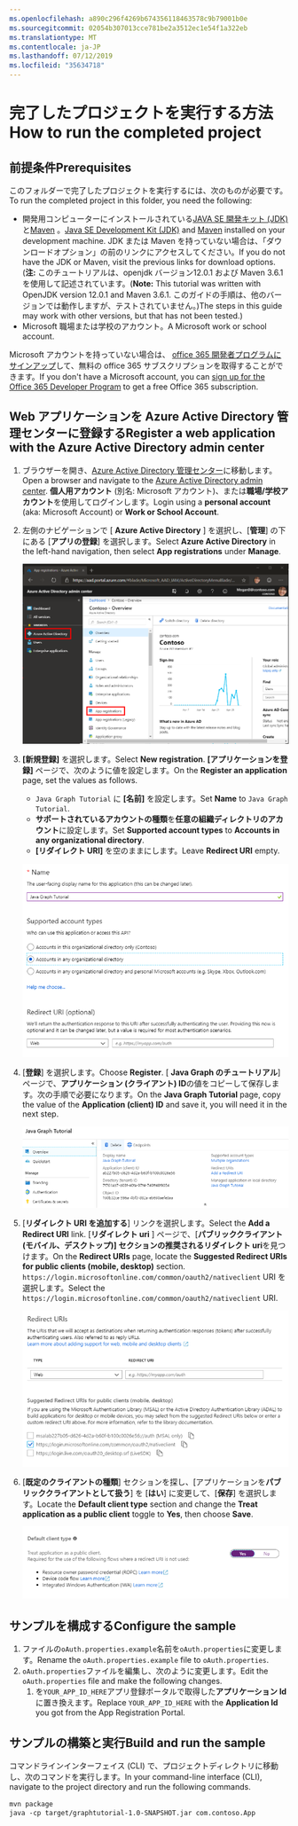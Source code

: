 ```yaml
---
ms.openlocfilehash: a890c296f4269b674356118463578c9b79001b0e
ms.sourcegitcommit: 02054b307013cce781be2a3512ec1e54f1a322eb
ms.translationtype: MT
ms.contentlocale: ja-JP
ms.lasthandoff: 07/12/2019
ms.locfileid: "35634718"
---
```

# <a name="how-to-run-the-completed-project"></a><span data-ttu-id="bcec7-101">完了したプロジェクトを実行する方法</span><span class="sxs-lookup"><span data-stu-id="bcec7-101">How to run the completed project</span></span>

## <a name="prerequisites"></a><span data-ttu-id="bcec7-102">前提条件</span><span class="sxs-lookup"><span data-stu-id="bcec7-102">Prerequisites</span></span>

<span data-ttu-id="bcec7-103">このフォルダーで完了したプロジェクトを実行するには、次のものが必要です。</span><span class="sxs-lookup"><span data-stu-id="bcec7-103">To run the completed project in this folder, you need the following:</span></span>

- <span data-ttu-id="bcec7-104">開発用コンピューターにインストールされている[JAVA SE 開発キット (JDK)](https://java.com/en/download/faq/develop.xml)と[Maven](https://maven.apache.org/) 。</span><span class="sxs-lookup"><span data-stu-id="bcec7-104">[Java SE Development Kit (JDK)](https://java.com/en/download/faq/develop.xml) and [Maven](https://maven.apache.org/) installed on your development machine.</span></span> <span data-ttu-id="bcec7-105">JDK または Maven を持っていない場合は、「ダウンロードオプション」の前のリンクにアクセスしてください。</span><span class="sxs-lookup"><span data-stu-id="bcec7-105">If you do not have the JDK or Maven, visit the previous links for download options.</span></span> <span data-ttu-id="bcec7-106">(**注:** このチュートリアルは、openjdk バージョン12.0.1 および Maven 3.6.1 を使用して記述されています。</span><span class="sxs-lookup"><span data-stu-id="bcec7-106">(**Note:** This tutorial was written with OpenJDK version 12.0.1 and Maven 3.6.1.</span></span> <span data-ttu-id="bcec7-107">このガイドの手順は、他のバージョンでは動作しますが、テストされていません。)</span><span class="sxs-lookup"><span data-stu-id="bcec7-107">The steps in this guide may work with other versions, but that has not been tested.)</span></span>
- <span data-ttu-id="bcec7-108">Microsoft 職場または学校のアカウント。</span><span class="sxs-lookup"><span data-stu-id="bcec7-108">A Microsoft work or school account.</span></span>

<span data-ttu-id="bcec7-109">Microsoft アカウントを持っていない場合は、 [office 365 開発者プログラムにサインアップ](https://developer.microsoft.com/office/dev-program)して、無料の office 365 サブスクリプションを取得することができます。</span><span class="sxs-lookup"><span data-stu-id="bcec7-109">If you don't have a Microsoft account, you can [sign up for the Office 365 Developer Program](https://developer.microsoft.com/office/dev-program) to get a free Office 365 subscription.</span></span>

## <a name="register-a-web-application-with-the-azure-active-directory-admin-center"></a><span data-ttu-id="bcec7-110">Web アプリケーションを Azure Active Directory 管理センターに登録する</span><span class="sxs-lookup"><span data-stu-id="bcec7-110">Register a web application with the Azure Active Directory admin center</span></span>

1. <span data-ttu-id="bcec7-111">ブラウザーを開き、[Azure Active Directory 管理センター](https://aad.portal.azure.com)に移動します。</span><span class="sxs-lookup"><span data-stu-id="bcec7-111">Open a browser and navigate to the [Azure Active Directory admin center](https://aad.portal.azure.com).</span></span> <span data-ttu-id="bcec7-112">**個人用アカウント** (別名: Microsoft アカウント)、または**職場/学校アカウント**を使用してログインします。</span><span class="sxs-lookup"><span data-stu-id="bcec7-112">Login using a **personal account** (aka: Microsoft Account) or **Work or School Account**.</span></span>

1. <span data-ttu-id="bcec7-113">左側のナビゲーションで [ **Azure Active Directory** ] を選択し、[**管理**] の下にある [**アプリの登録**] を選択します。</span><span class="sxs-lookup"><span data-stu-id="bcec7-113">Select **Azure Active Directory** in the left-hand navigation, then select **App registrations** under **Manage**.</span></span>

    ![<span data-ttu-id="bcec7-114">アプリの登録のスクリーンショット</span><span class="sxs-lookup"><span data-stu-id="bcec7-114">A screenshot of the App registrations</span></span> ](/tutorial/images/aad-portal-app-registrations.png)

1. <span data-ttu-id="bcec7-115">**[新規登録]** を選択します。</span><span class="sxs-lookup"><span data-stu-id="bcec7-115">Select **New registration**.</span></span> <span data-ttu-id="bcec7-116">**[アプリケーションを登録]** ページで、次のように値を設定します。</span><span class="sxs-lookup"><span data-stu-id="bcec7-116">On the **Register an application** page, set the values as follows.</span></span>

    - <span data-ttu-id="bcec7-117">`Java Graph Tutorial` に **[名前]** を設定します。</span><span class="sxs-lookup"><span data-stu-id="bcec7-117">Set **Name** to `Java Graph Tutorial`.</span></span>
    - <span data-ttu-id="bcec7-118">**サポートされているアカウントの種類**を**任意の組織ディレクトリのアカウント**に設定します。</span><span class="sxs-lookup"><span data-stu-id="bcec7-118">Set **Supported account types** to **Accounts in any organizational directory**.</span></span>
    - <span data-ttu-id="bcec7-119">**[リダイレクト URI]** を空のままにします。</span><span class="sxs-lookup"><span data-stu-id="bcec7-119">Leave **Redirect URI** empty.</span></span>

    ![[アプリケーションの登録] ページのスクリーンショット](/tutorial/images/aad-register-an-app.png)

1. <span data-ttu-id="bcec7-121">[**登録**] を選択します。</span><span class="sxs-lookup"><span data-stu-id="bcec7-121">Choose **Register**.</span></span> <span data-ttu-id="bcec7-122">[ **Java Graph のチュートリアル**] ページで、**アプリケーション (クライアント) ID**の値をコピーして保存します。次の手順で必要になります。</span><span class="sxs-lookup"><span data-stu-id="bcec7-122">On the **Java Graph Tutorial** page, copy the value of the **Application (client) ID** and save it, you will need it in the next step.</span></span>

    ![新しいアプリの登録のアプリケーション ID のスクリーンショット](/tutorial/images/aad-application-id.png)

1. <span data-ttu-id="bcec7-124">[**リダイレクト URI を追加する**] リンクを選択します。</span><span class="sxs-lookup"><span data-stu-id="bcec7-124">Select the **Add a Redirect URI** link.</span></span> <span data-ttu-id="bcec7-125">[**リダイレクト uri** ] ページで、[**パブリッククライアント (モバイル、デスクトップ)] セクションの推奨されるリダイレクト uri**を見つけます。</span><span class="sxs-lookup"><span data-stu-id="bcec7-125">On the **Redirect URIs** page, locate the **Suggested Redirect URIs for public clients (mobile, desktop)** section.</span></span> <span data-ttu-id="bcec7-126">`https://login.microsoftonline.com/common/oauth2/nativeclient` URI を選択します。</span><span class="sxs-lookup"><span data-stu-id="bcec7-126">Select the `https://login.microsoftonline.com/common/oauth2/nativeclient` URI.</span></span>

    ![リダイレクト Uri ページのスクリーンショット](/tutorial/images/aad-redirect-uris.png)

1. <span data-ttu-id="bcec7-128">[**既定のクライアントの種類**] セクションを探し、[アプリケーションを**パブリッククライアントとして扱う**] を [**はい**] に変更して、[**保存**] を選択します。</span><span class="sxs-lookup"><span data-stu-id="bcec7-128">Locate the **Default client type** section and change the **Treat application as a public client** toggle to **Yes**, then choose **Save**.</span></span>

    ![[既定のクライアントの種類] セクションのスクリーンショット](/tutorial/images/aad-default-client-type.png)

## <a name="configure-the-sample"></a><span data-ttu-id="bcec7-130">サンプルを構成する</span><span class="sxs-lookup"><span data-stu-id="bcec7-130">Configure the sample</span></span>

1. <span data-ttu-id="bcec7-131">ファイルの`oAuth.properties.example`名前を`oAuth.properties`に変更します。</span><span class="sxs-lookup"><span data-stu-id="bcec7-131">Rename the `oAuth.properties.example` file to `oAuth.properties`.</span></span>
1. <span data-ttu-id="bcec7-132">`oAuth.properties`ファイルを編集し、次のように変更します。</span><span class="sxs-lookup"><span data-stu-id="bcec7-132">Edit the `oAuth.properties` file and make the following changes.</span></span>
    1. <span data-ttu-id="bcec7-133">を`YOUR_APP_ID_HERE`アプリ登録ポータルで取得した**アプリケーション Id**に置き換えます。</span><span class="sxs-lookup"><span data-stu-id="bcec7-133">Replace `YOUR_APP_ID_HERE` with the **Application Id** you got from the App Registration Portal.</span></span>

## <a name="build-and-run-the-sample"></a><span data-ttu-id="bcec7-134">サンプルの構築と実行</span><span class="sxs-lookup"><span data-stu-id="bcec7-134">Build and run the sample</span></span>

<span data-ttu-id="bcec7-135">コマンドラインインターフェイス (CLI) で、プロジェクトディレクトリに移動し、次のコマンドを実行します。</span><span class="sxs-lookup"><span data-stu-id="bcec7-135">In your command-line interface (CLI), navigate to the project directory and run the following commands.</span></span>

```Shell
mvn package
java -cp target/graphtutorial-1.0-SNAPSHOT.jar com.contoso.App
```
